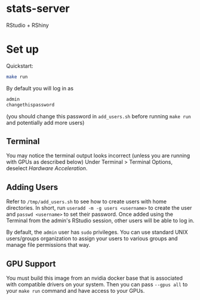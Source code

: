 # stats-server
RStudio + RShiny

# Set up

Quickstart:
```sh
make run
```


By default you will log in as
```sh
admin
changethispassword
```

(you should change this password in `add_users.sh` before running `make run` and potentially add more users)

## Terminal
You may notice the terminal output looks incorrect (unless you are running with GPUs as described below)
Under Terminal > Terminal Options, deselect _Hardware Acceleration_.


## Adding Users
Refer to `/tmp/add_users.sh` to see how to create users with home directories.
In short, run `useradd -m -g users <username>` to create the user and `passwd <username>` to set their password.
Once added using the Terminal from the admin's RStudio session, other users will be able to log in.

By default, the `admin` user has `sudo` privileges.
You can use standard UNIX users/groups organization to assign your users to various groups and manage file permissions that way.


## GPU Support
You must build this image from an nvidia docker base that is associated with compatible drivers on your system.
Then you can pass `--gpus all` to your `make run` command and have access to your GPUs.

